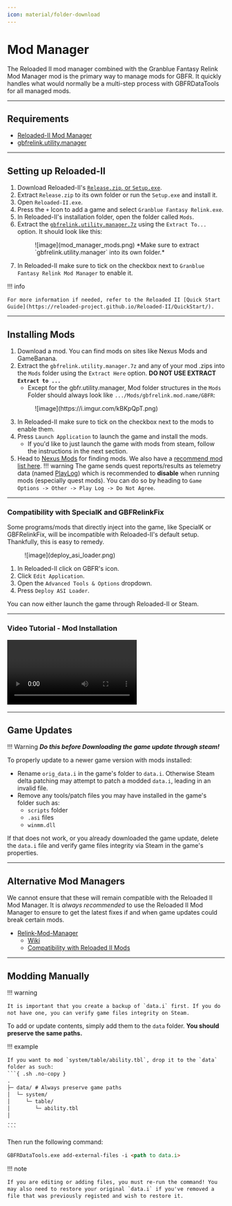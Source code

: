 ```yaml
---
icon: material/folder-download
---
```


# Mod Manager

The Reloaded II mod manager combined with the Granblue Fantasy Relink Mod Manager mod is the primary way to manage mods for GBFR. It quickly handles what would normally be a multi-step process with GBFRDataTools for all managed mods.

---

## Requirements

* [Reloaded-II Mod Manager](https://github.com/Reloaded-Project/Reloaded-II/releases)
* [gbfrelink.utility.manager](https://github.com/WistfulHopes/gbfrelink.utility.manager/releases)

---

## Setting up Reloaded-II

1. Download Reloaded-II's [`Release.zip`, or `Setup.exe`](https://github.com/Reloaded-Project/Reloaded-II/releases).
2. Extract `Release.zip` to its own folder or run the `Setup.exe` and install it.
3. Open `Reloaded-II.exe`.
4. Press the `+` Icon to add a game and select `Granblue Fantasy Relink.exe`.
5. In Reloaded-II's installation folder, open the folder called `Mods`.
6. Extract the [`gbfrelink.utility.manager.7z`](https://github.com/WistfulHopes/gbfrelink.utility.manager/releases) using the `Extract To...` option. It  should look like this:
    <figure markdown>
    ![image](mod_manager_mods.png)
    *Make sure to extract `gbfrelink.utility.manager` into its own folder.*
    </figure>
7. In Reloaded-II make sure to tick on the checkbox next to `Granblue Fantasy Relink Mod Manager` to enable it.

!!! info

    For more information if needed, refer to the Reloaded II [Quick Start Guide](https://reloaded-project.github.io/Reloaded-II/QuickStart/).

---

## Installing Mods

1. Download a mod. You can find mods on sites like Nexus Mods and GameBanana.
2. Extract the `gbfrelink.utility.manager.7z` and any of your mod .zips into the `Mods` folder using the `Extract Here` option. **DO NOT USE EXTRACT `Extract to ...`**
    * Except for the gbfr.utility.manager, Mod folder structures in the `Mods` Folder should always look like `.../Mods/gbfrelink.mod.name/GBFR`:
    <figure markdown>
    ![image](https://i.imgur.com/kBKpQpT.png)
    </figure>
3. In Reloaded-II make sure to tick on the checkbox next to the mods to enable them.
4. Press `Launch Application` to launch the game and install the mods.
    * If you'd like to just launch the game with mods from steam, follow the instructions in the next section.
5. Head to [Nexus Mods](https://www.nexusmods.com/granbluefantasyrelink/mods/) for finding mods. We also have a [recommend mod list here](recommended_mods_tools.md).
!!! warning
    The game sends quest reports/results as telemetry data (named [PlayLog](../resources/re/api.md#playlog-endpoints)) which is recommended to **disable** when running mods (especially quest mods). You can do so by heading to `Game Options -> Other -> Play Log -> Do Not Agree`.

---

### Compatibility with SpecialK and GBFRelinkFix

Some programs/mods that directly inject into the game, like SpecialK or GBFRelinkFix, will be incompatible with Reloaded-II's default setup. Thankfully, this is easy to remedy.

<figure markdown>
![image](deploy_asi_loader.png)
</figure>

1. In Reloaded-II click on GBFR's icon.
2. Click `Edit Application`.
3. Open the `Advanced Tools & Options` dropdown.
4. Press `Deploy ASI Loader`.

You can now either launch the game through Reloaded-II or Steam.

---

### Video Tutorial - Mod Installation

<video controls>
    <source src="../GBFR Reloaded-II and Mod Installation Guide.mp4" type="video/mp4">
</video>


---

## Game Updates

!!! Warning
    ***Do this before Downloading the game update through steam!***

To properly update to a newer game version with mods installed:

* Rename `orig_data.i` in the game's folder to `data.i`. Otherwise Steam delta patching may attempt to patch a modded `data.i`, leading in an invalid file.
* Remove any tools/patch files you may have installed in the game's folder such as: 
    * `scripts` folder
    * `.asi` files 
    * `winmm.dll`

If that does not work, or you already downloaded the game update, delete the `data.i` file and verify game files integrity via Steam in the game's properties.

---

## Alternative Mod Managers

We cannot ensure that these will remain compatible with the Reloaded II Mod Manager. It is *always recommended* to use the Reloaded II Mod Manager to ensure to get the latest fixes if and when game updates could break certain mods.

* [Relink-Mod-Manager](https://github.com/Zetas-Workshop/Relink-Mod-Manager) 
    * [Wiki](https://github.com/Zetas-Workshop/Relink-Mod-Manager/wiki)
    * [Compatibility with Reloaded II Mods](https://github.com/Zetas-Workshop/Relink-Mod-Manager/wiki/Importing-Reloaded-II-Mod-Packs)

---

## Modding Manually

!!! warning

    It is important that you create a backup of `data.i` first. If you do not have one, you can verify game files integrity on Steam.


To add or update contents, simply add them to the `data` folder. **You should preserve the same paths.**

!!! example

    If you want to mod `system/table/ability.tbl`, drop it to the `data` folder as such:
    ```{ .sh .no-copy }
    .
    ├─ data/ # Always preserve game paths
    │  └─ system/
    │     └─ table/
    │        └─ ability.tbl
    │
    ...
    ```

Then run the following command:
``` markdown title="Command"
GBFRDataTools.exe add-external-files -i <path to data.i> 
```

!!! note

    If you are editing or adding files, you must re-run the command! You may also need to restore your original `data.i` if you've removed a file that was previously registed and wish to restore it.